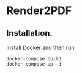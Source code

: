 # Render2PDF

## Installation.

Install Docker and then run:

    docker-compose build
    docker-compose up -d
